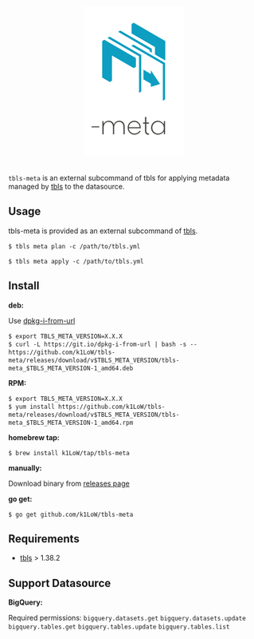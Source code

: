 <p align="center">
<br>
<img src="https://github.com/k1LoW/tbls-meta/raw/main/img/logo.png" width="200" alt="tbls-meta">
<br>
<br>
</p>

`tbls-meta` is an external subcommand of tbls for applying metadata managed by [tbls](https://github.com/k1LoW/tbls) to the datasource.

## Usage

tbls-meta is provided as an external subcommand of [tbls](https://github.com/k1LoW/tbls).

``` console
$ tbls meta plan -c /path/to/tbls.yml
```

``` console
$ tbls meta apply -c /path/to/tbls.yml
```

## Install

**deb:**

Use [dpkg-i-from-url](https://github.com/k1LoW/dpkg-i-from-url)

``` console
$ export TBLS_META_VERSION=X.X.X
$ curl -L https://git.io/dpkg-i-from-url | bash -s -- https://github.com/k1LoW/tbls-meta/releases/download/v$TBLS_META_VERSION/tbls-meta_$TBLS_META_VERSION-1_amd64.deb
```

**RPM:**

``` console
$ export TBLS_META_VERSION=X.X.X
$ yum install https://github.com/k1LoW/tbls-meta/releases/download/v$TBLS_META_VERSION/tbls-meta_$TBLS_META_VERSION-1_amd64.rpm
```

**homebrew tap:**

```console
$ brew install k1LoW/tap/tbls-meta
```

**manually:**

Download binary from [releases page](https://github.com/k1LoW/tbls-meta/releases)

**go get:**

```console
$ go get github.com/k1LoW/tbls-meta
```

## Requirements

- [tbls](https://github.com/k1LoW/tbls) > 1.38.2

## Support Datasource

**BigQuery:**

Required permissions: `bigquery.datasets.get` `bigquery.datasets.update` `bigquery.tables.get` `bigquery.tables.update` `bigquery.tables.list`
